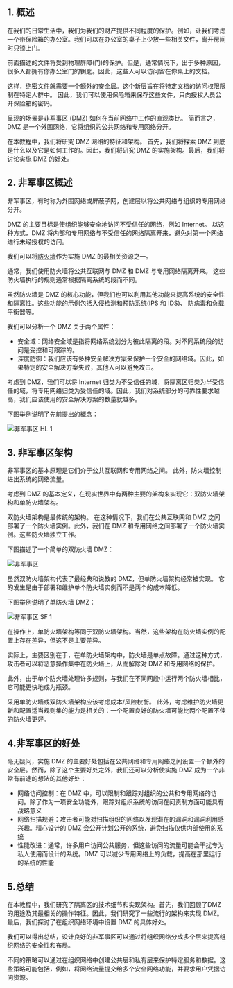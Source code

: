 ## 1. 概述

在我们的日常生活中，我们为我们的财产提供不同程度的保护。例如，让我们考虑一个带保险箱的办公室。我们可以在办公室的桌子上少放一些相关文件，离开房间时只锁上门。

前面描述的文件将受到物理屏障(门)的保护。但是，通常情况下，出于多种原因，很多人都拥有你办公室门的钥匙。因此，这些人可以访问留在你桌上的文档。

这样，绝密文件就需要一个额外的安全层。这个新层旨在将特定文档的访问权限限制在特定人群中。 因此，我们可以使用保险箱来保存这些文件，只向授权人员公开保险箱的密码。

呈现的场景是[非军事区 (DMZ) 如何](https://www.baeldung.com/cs/dmz-networking-security)在当前网络中工作的直观类比。 简而言之，DMZ 是一个外围网络，它将组织的公共网络和专用网络分开。

在本教程中，我们将研究 DMZ 网络的特征和架构。 首先，我们将探索 DMZ 到底是什么以及它是如何工作的。因此，我们将研究 DMZ 的实施架构。最后，我们将讨论实施 DMZ 的好处。

## 2. 非军事区概述

非军事区，有时称为外围网络或屏蔽子网，创建层以将公共网络与组织的专用网络分开。

DMZ 的主要目标是使组织能够安全地访问不受信任的网络，例如 Internet。 以这种方式，DMZ 将内部和专用网络与不受信任的网络隔离开来，避免对第一个网络进行未经授权的访问。

我们可以将[防火墙](https://www.baeldung.com/cs/firewalls-intro)作为实施 DMZ 的最相关资源之一。

通常，我们使用防火墙将公共互联网与 DMZ 和 DMZ 与专用网络隔离开来。 这些防火墙执行的规则通常根据隔离系统的段而不同。

虽然防火墙是 DMZ 的核心功能，但我们也可以利用其他功能来提高系统的安全性和隔离性。这些功能的示例包括入侵检测和预防系统(IPS 和 IDS)、 [防病毒](https://www.baeldung.com/cs/antiviruses)和负载平衡器等。

我们可以分析一个 DMZ 关于两个属性：

-   安全域：网络安全域是指将网络系统划分为彼此隔离的段。对不同系统段的访问是受控和可跟踪的。
-   深度防御：我们应该有多种安全解决方案来保护一个安全的网络域。因此，如果特定的安全解决方案失败，其他人可以避免攻击。

考虑到 DMZ，我们可以将 Internet 归类为不受信任的域，将隔离区归类为半受信任的域，将专用网络归类为受信任的域。因此，我们对系统部分的可靠性要求越高，我们应该使用的安全解决方案的数量就越多。

下图举例说明了先前提出的概念：

![非军事区 HL 1](https://www.baeldung.com/wp-content/uploads/sites/4/2022/06/DMZ-HL-1.png)

## 3. 非军事区架构

非军事区的基本原理是它们介于公共互联网和专用网络之间。 此外，防火墙控制进出系统的网络流量。

考虑到 DMZ 的基本定义，在现实世界中有两种主要的架构来实现它：双防火墙架构和单防火墙架构。

双防火墙架构是最传统的架构。 在这种情况下，我们在公共互联网和 DMZ 之间部署了一个防火墙实例。此外，我们在 DMZ 和专用网络之间部署了一个防火墙实例。这些防火墙独立工作。

下图描述了一个简单的双防火墙 DMZ：

![非军事区](https://www.baeldung.com/wp-content/uploads/sites/4/2022/06/DMZ-DF.png)

虽然双防火墙架构代表了最经典和说教的 DMZ，但单防火墙架构经常被实现。 它的发生是由于部署和维护单个防火墙实例而不是两个的成本降低。

下图举例说明了单防火墙 DMZ：

![非军事区 SF 1](https://www.baeldung.com/wp-content/uploads/sites/4/2022/06/DMZ-SF-1.png)

在操作上，单防火墙架构等同于双防火墙架构。当然，这些架构在防火墙实例的配置上存在差异，但这不是主要差异。

实际上，主要区别在于，在单防火墙架构中，防火墙是单点故障。通过这种方式，攻击者可以将恶意操作集中在防火墙上，从而解除对 DMZ 和专用网络的保护。

此外，由于单个防火墙处理许多规则，与我们在不同网段中运行两个防火墙相比，它可能更快地成为瓶颈。

采用单防火墙或双防火墙架构应该考虑成本/风险权衡。 此外，考虑维护防火墙更新和配置适当规则集的能力是相关的：一个配置良好的防火墙可能比两个配置不佳的防火墙更好。

## 4.非军事区的好处

毫无疑问，实施 DMZ 的主要好处包括在公共网络和专用网络之间设置一个额外的安全层。然而，除了这个主要好处之外，我们还可以分析使实施 DMZ 成为一个非常有前途的想法的其他好处：

-   网络访问控制：在 DMZ 中，可以限制和跟踪对组织的公共和专用网络的访问。除了作为一项安全功能外，跟踪对组织系统的访问在问责制方面可能具有战略意义
-   网络扫描规避：攻击者可能对扫描组织的网络以发现潜在的漏洞和漏洞利用感兴趣。精心设计的 DMZ 会公开计划公开的系统，避免扫描仅供内部使用的系统
-   性能改进：通常，许多用户访问公共服务，但这些访问的流量可能会干扰专为私人使用而设计的系统。DMZ 可以减少专用网络上的负载，提高在那里运行的系统的性能

## 5.总结

在本教程中，我们研究了隔离区的技术细节和实现架构。首先，我们回顾了DMZ的用途及其最相关的操作特征。因此，我们研究了一些流行的架构来实现 DMZ。最后，我们探讨了在组织网络环境中设置 DMZ 的具体好处。

我们可以得出总结，设计良好的非军事区可以通过将组织网络分成多个层来提高组织网络的安全性和布局。

不同的策略可以通过在组织网络中创建公共层和私有层来保护特定服务和数据。这些策略可能包括，例如，将网络流量提交给多个安全网络功能，并要求用户凭据访问资源。